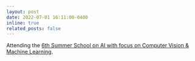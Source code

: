 ```yaml
---
layout: post
date: 2022-07-01 16:11:00-0400
inline: true
related_posts: false
---
```


Attending the [6th Summer School on AI with focus on Computer Vision & Machine Learning](http://cvit.iiit.ac.in/summerschool2022/index.php).